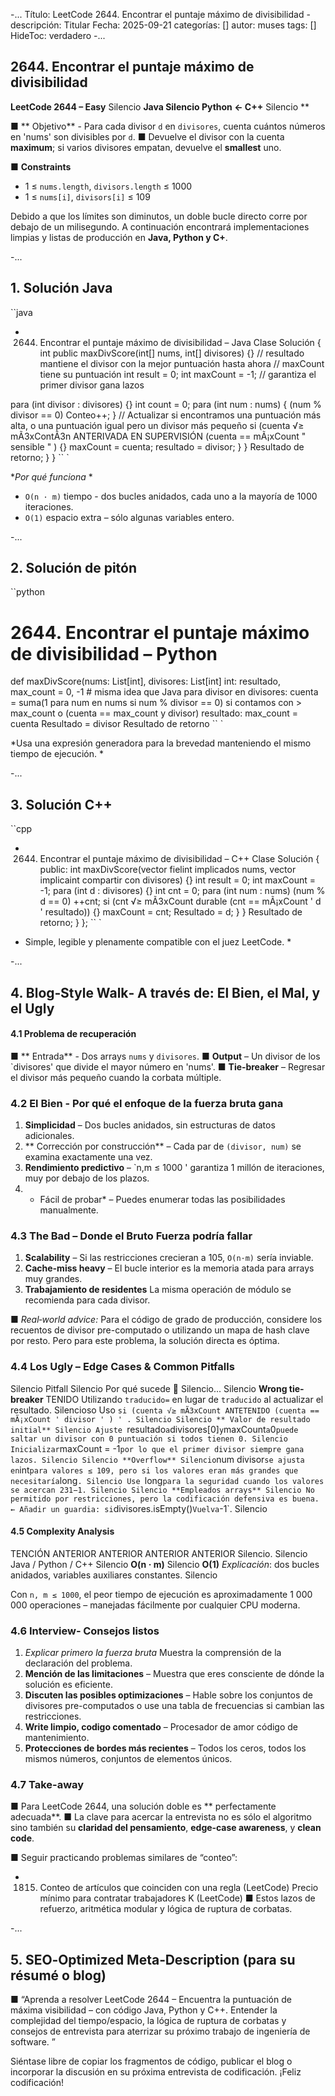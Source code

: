 -...
Título: LeetCode 2644. Encontrar el puntaje máximo de divisibilidad -
descripción: Titular
Fecha: 2025-09-21
categorías: []
autor: muses
tags: []
HideToc: verdadero
-...
## 2644. Encontrar el puntaje máximo de divisibilidad
**LeetCode 2644 – Easy** Silencio **Java Silencio Python ← C++** Silencio **

■ ** Objetivo** - Para cada divisor `d` en `divisores`, cuenta cuántos números en 'nums' son divisibles por `d`.
■ Devuelve el divisor con la cuenta **maximum**; si varios divisores empatan, devuelve el **smallest** uno.

■ **Constraints**
* 1 ≤ `nums.length`, `divisors.length` ≤ 1000
* 1 ≤ `nums[i]`, `divisors[i]` ≤ 109

Debido a que los límites son diminutos, un doble bucle directo corre por debajo de un milisegundo. A continuación encontrará implementaciones limpias y listas de producción en **Java, Python y C+**.

-...

## 1. Solución Java

``java
- 2644. Encontrar el puntaje máximo de divisibilidad – Java
Clase Solución {
int public maxDivScore(int[] nums, int[] divisores) {}
// resultado mantiene el divisor con la mejor puntuación hasta ahora
// maxCount tiene su puntuación
int result = 0;
int maxCount = -1; // garantiza el primer divisor gana lazos

para (int divisor : divisores) {}
int count = 0;
para (int num : nums) {
(num % divisor == 0) Conteo++;
}
// Actualizar si encontramos una puntuación más alta, o una puntuación igual pero un divisor más pequeño
si (cuenta √≥ mÃ3xContÃ3n ANTERIVADA EN SUPERVISIÓN (cuenta == mÃ¡xCount " sensible " ) {}
maxCount = cuenta;
resultado = divisor;
}
}
Resultado de retorno;
}
}
`` `

**Por qué funciona* *

* `O(n · m)` tiempo - dos bucles anidados, cada uno a la mayoría de 1000 iteraciones.
* `O(1)` espacio extra – sólo algunas variables entero.

-...

## 2. Solución de pitón

``python
# 2644. Encontrar el puntaje máximo de divisibilidad – Python
def maxDivScore(nums: List[int], divisores: List[int] int:
resultado, max_count = 0, -1 # misma idea que Java
para divisor en divisores:
cuenta = suma(1 para num en nums si num % divisor == 0)
si contamos con > max_count o (cuenta == max_count y divisor) resultado:
max_count = cuenta
Resultado = divisor
Resultado de retorno
`` `

*Usa una expresión generadora para la brevedad manteniendo el mismo tiempo de ejecución. *

-...

## 3. Solución C++

``cpp
- 2644. Encontrar el puntaje máximo de divisibilidad – C++
Clase Solución {
public:
int maxDivScore(vector fielint implicados nums, vector implicaint compartir con divisores) {}
int result = 0;
int maxCount = -1;
para (int d : divisores) {}
int cnt = 0;
para (int num : nums)
(num % d == 0) ++cnt;
si (cnt √≥ mÃ3xCount  durable (cnt == mÃ¡xCount ' d ' resultado)) {}
maxCount = cnt;
Resultado = d;
}
}
Resultado de retorno;
}
};
`` `

* Simple, legible y plenamente compatible con el juez LeetCode. *

-...

## 4. Blog‐Style Walk‐ A través de: El Bien, el Mal, y el Ugly

#### 4.1 Problema de recuperación

■ ** Entrada** - Dos arrays `nums` y `divisores`.
■ **Output** – Un divisor de los `divisores' que divide el mayor número en 'nums'.
■ **Tie‐breaker** – Regresar el divisor más pequeño cuando la corbata múltiple.

### 4.2 El Bien - Por qué el enfoque de la fuerza bruta gana

1. **Simplicidad** – Dos bucles anidados, sin estructuras de datos adicionales.
2. ** Corrección por construcción** – Cada par de `(divisor, num)` se examina exactamente una vez.
3. **Rendimiento predictivo** – `n,m ≤ 1000 ' garantiza 1 millón de iteraciones, muy por debajo de los plazos.
4. * Fácil de probar* – Puedes enumerar todas las posibilidades manualmente.

### 4.3 The Bad – Donde el Bruto Fuerza podría fallar

1. **Scalability** – Si las restricciones crecieran a 105, `O(n·m)` sería inviable.
2. **Cache-miss heavy** – El bucle interior es la memoria atada para arrays muy grandes.
3. **Trabajamiento de residentes** La misma operación de módulo se recomienda para cada divisor.

■ *Real‐world advice:* Para el código de grado de producción, considere los recuentos de divisor pre-computado o utilizando un mapa de hash clave por resto. Pero para este problema, la solución directa es óptima.

### 4.4 Los Ugly – Edge Cases & Common Pitfalls

Silencio Pitfall Silencio Por qué sucede 
Silencio...
Silencio **Wrong tie‐breaker** TENIDO Utilizando `traducido=` en lugar de `traducido` al actualizar el resultado. Silencioso Uso `si (cuenta √≥ mÃ3xCount ANTETENIDO (cuenta == mÃ¡xCount ' divisor ' ) ' . Silencio
Silencio ** Valor de resultado initial** Silencio Ajuste `resultado` a `divisores[0]` y `maxCount` a `0` puede saltar un divisor con 0 puntuación si todos tienen 0. Silencio Inicializar `maxCount = -1` por lo que el primer divisor siempre gana lazos. Silencio
Silencio **Overflow** Silencio `num divisor` se ajusta en `int` para valores ≤ 109, pero si los valores eran más grandes que necesitaría `long`. Silencio Use `long` para la seguridad cuando los valores se acercan 231−1. Silencio
Silencio **Empleados arrays** Silencio No permitido por restricciones, pero la codificación defensiva es buena. ← Añadir un guardia: si `divisores.isEmpty()` Vuelva `-1`. Silencio

#### 4.5 Complexity Analysis

TENCIÓN ANTERIOR ANTERIOR ANTERIOR ANTERIOR
Silencio.
Silencio Java / Python / C++ Silencio **O(n · m)** Silencio **O(1)**
*Explicación*: dos bucles anidados, variables auxiliares constantes. Silencio

Con `n, m ≤ 1000`, el peor tiempo de ejecución es aproximadamente 1 000 000 operaciones – manejadas fácilmente por cualquier CPU moderna.

### 4.6 Interview‐ Consejos listos

1. *Explicar primero la fuerza bruta* Muestra la comprensión de la declaración del problema.
2. **Mención de las limitaciones** – Muestra que eres consciente de dónde la solución es eficiente.
3. **Discuten las posibles optimizaciones** – Hable sobre los conjuntos de divisores pre-computados o use una tabla de frecuencias si cambian las restricciones.
4. **Write limpio, codigo comentado** – Procesador de amor código de mantenimiento.
5. **Protecciones de bordes más recientes** – Todos los ceros, todos los mismos números, conjuntos de elementos únicos.

### 4.7 Take-away

■ Para LeetCode 2644, una solución doble es ** perfectamente adecuada**.
■ La clave para acercar la entrevista no es sólo el algoritmo sino también su **claridad del pensamiento**, **edge‐case awareness**, y **clean code**.

■ Seguir practicando problemas similares de “conteo”:
* 1815. Conteo de artículos que coinciden con una regla (LeetCode)
Precio mínimo para contratar trabajadores K (LeetCode)
■ Estos lazos de refuerzo, aritmética modular y lógica de ruptura de corbatas.

-...

## 5. SEO‐Optimized Meta‐Description (para su résumé o blog)

■ “Aprenda a resolver LeetCode 2644 – Encuentra la puntuación de máxima visibilidad – con código Java, Python y C++. Entender la complejidad del tiempo/espacio, la lógica de ruptura de corbatas y consejos de entrevista para aterrizar su próximo trabajo de ingeniería de software. ”

Siéntase libre de copiar los fragmentos de código, publicar el blog o incorporar la discusión en su próxima entrevista de codificación. ¡Feliz codificación!